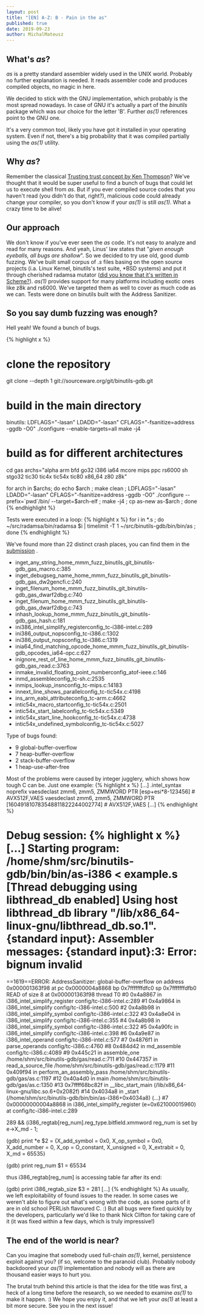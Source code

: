 ```yaml
---
layout: post
title: "[EN] A-Z: B - Pain in the as"
published: true
date: 2019-09-23
author: MichalMateusz
---
```


## What's *as*?
*as* is a pretty standard assembler widely used in the UNIX world. Probably no further explanation is needed. It reads assembler code and produces compiled objects, no magic in here.

We decided to stick with the GNU implementation, which probably is the most spread nowadays. In case of GNU it's actually a part of the *binutils* package which was our choice for the letter 'B'. Further *as(1)* references point to the GNU one.

It's a very common tool, likely you have got it installed in your operating system. Even if not, there's a big probability that it was compiled partially using the *as(1)* utility.

## Why *as*?

Remember the classical [Trusting trust concept by Ken Thompson](https://dl.acm.org/citation.cfm?id=358210)? We've thought that it would be super useful to find a bunch of bugs that could let us to execute shell from *as*. But if you ever compiled source codes that you haven't read (you didn't do that, right?), malicious code could already change your compiler, so you don't know if your *as(1)* is still *as(1)*. What a crazy time to be alive!

## Our approach

We don't know if you've ever seen the *as* code. It's not easy to analyze and read for many reasons. And yeah, Linus' law states that "*given enough eyeballs, all bugs are shallow*". So we decided to try use old, good dumb fuzzing. We've built small corpus of *.s* files basing on the open source projects (i.a. Linux Kernel, binutils's test suite, \*BSD systems) and put it through cherished radamsa mutator ([did you know that it's written in Scheme?](https://gitlab.com/akihe/radamsa/blob/develop/rad/mutations.scm#L1143)). *as(1)* provides support for many platforms including exotic ones like z8k and rs6000. We've targeted them as well to cover as much code as we can. Tests were done on binutils built with the Address Sanitizer.

## So you say dumb fuzzing was enough?

Hell yeah! We found a bunch of bugs.

{% highlight x %}
# clone the repository
git clone --depth 1 git://sourceware.org/git/binutils-gdb.git

# build in the main directory
binutils: LDFLAGS="-lasan" LDADD="-lasan" CFLAGS="-fsanitize=address -ggdb -O0" ./configure --enable-targets=all
make -j4

# build as for different architectures
cd gas
archs="alpha arm bfd go32 i386 ia64 mcore mips ppc rs6000 sh stgo32 tic30 tic4x tic54x tic80 x86_64 z80 z8k"

for arch in $archs; do
    echo $arch ;
    make clean ;
    LDFLAGS="-lasan" LDADD="-lasan" CFLAGS="-fsanitize=address -ggdb -O0" ./configure --prefix=`pwd`/bin/ --target=$arch-elf ;
    make -j4 ;
    cp as-new as-$arch ;
done
{% endhighlight %}

Tests were executed in a loop:
{% highlight x %}
for i in *.s ; do ~/src/radamsa/bin/radamsa $i | timelimit -T 1 ~/src/binutils-gdb/bin/bin/as ; done
{% endhighlight %}

We've found more than 22 distinct crash places, you can find them in the [submission](https://sourceware.org/bugzilla/show_bug.cgi?id=24538)
.
- inget_any_string_home_mmm_fuzz_binutils_git_binutils-gdb_gas_macro.c:385
- inget_debugseg_name_home_mmm_fuzz_binutils_git_binutils-gdb_gas_dw2gencfi.c:240
- inget_filenum_home_mmm_fuzz_binutils_git_binutils-gdb_gas_dwarf2dbg.c:740
- inget_filenum_home_mmm_fuzz_binutils_git_binutils-gdb_gas_dwarf2dbg.c:743
- inhash_lookup_home_mmm_fuzz_binutils_git_binutils-gdb_gas_hash.c:181
- ini386_intel_simplify_registerconfig_tc-i386-intel.c:289
- ini386_output_nopsconfig_tc-i386.c:1302
- ini386_output_nopsconfig_tc-i386.c:1319
- inia64_find_matching_opcode_home_mmm_fuzz_binutils_git_binutils-gdb_opcodes_ia64-opc.c:627
- inignore_rest_of_line_home_mmm_fuzz_binutils_git_binutils-gdb_gas_read.c:3763
- inmake_invalid_floating_point_numberconfig_atof-ieee.c:146
- inmd_assembleconfig_tc-sh.c:2535
- inmips_lookup_insnconfig_tc-mips.c:14183
- innext_line_shows_parallelconfig_tc-tic54x.c:4198
- ins_arm_eabi_attributeconfig_tc-arm.c:4662
- intic54x_macro_startconfig_tc-tic54x.c:2501
- intic54x_start_labelconfig_tc-tic54x.c:5349
- intic54x_start_line_hookconfig_tc-tic54x.c:4738
- intic54x_undefined_symbolconfig_tc-tic54x.c:5027


Type of bugs found:
- 9 global-buffer-overflow
- 7 heap-buffer-overflow
- 2 stack-buffer-overflow
- 1 heap-use-after-free

Most of the problems were caused by integer jugglery, which shows how tough C can be. Just one example:
{% highlight x %}
[...]
	.intel_syntax noprefix
	vaesdeclast	zmm6, zmm5, ZMMWORD PTR [esp+esi*8-123456]	 # AVX512F,VAES
	vaesdeclast	zmm6, zmm5, ZMMWORD PTR [160491810783548811822244002774]	 # AVX512F,VAES
[...]
{% endhighlight %}

Debug session:
{% highlight x %}
[...]
 Starting program: /home/shm/src/binutils-gdb/bin/bin/as-i386 < example.s
[Thread debugging using libthread_db enabled]
Using host libthread_db library "/lib/x86_64-linux-gnu/libthread_db.so.1".
{standard input}: Assembler messages:
{standard input}:3: Error: bignum invalid
=================================================================
==1619==ERROR: AddressSanitizer: global-buffer-overflow on address 0x000001363f98 at pc 0x0000004a8868 bp 0x7fffffffdfc0 sp 0x7fffffffdfb0
READ of size 8 at 0x000001363f98 thread T0
    #0 0x4a8867 in i386_intel_simplify_register config/tc-i386-intel.c:289
    #1 0x4a9864 in i386_intel_simplify config/tc-i386-intel.c:500
    #2 0x4a8b98 in i386_intel_simplify_symbol config/tc-i386-intel.c:322
    #3 0x4a8e04 in i386_intel_simplify config/tc-i386-intel.c:355
    #4 0x4a8b98 in i386_intel_simplify_symbol config/tc-i386-intel.c:322
    #5 0x4a90fc in i386_intel_simplify config/tc-i386-intel.c:398
    #6 0x4a9e87 in i386_intel_operand config/tc-i386-intel.c:577
    #7 0x4876f1 in parse_operands config/tc-i386.c:4760
    #8 0x484d42 in md_assemble config/tc-i386.c:4089
    #9 0x445c21 in assemble_one /home/shm/src/binutils-gdb/gas/read.c:711
    #10 0x447357 in read_a_source_file /home/shm/src/binutils-gdb/gas/read.c:1179
    #11 0x409f94 in perform_an_assembly_pass /home/shm/src/binutils-gdb/gas/as.c:1197
    #12 0x40a4d0 in main /home/shm/src/binutils-gdb/gas/as.c:1350
    #13 0x7ffff68bc82f in __libc_start_main (/lib/x86_64-linux-gnu/libc.so.6+0x2082f)
    #14 0x4034a8 in _start (/home/shm/src/binutils-gdb/bin/bin/as-i386+0x4034a8)
(...)
 #7  0x00000000004a8868 in i386_intel_simplify_register (e=0x621000015960) at config/tc-i386-intel.c:289

289		   && (i386_regtab[reg_num].reg_type.bitfield.xmmword
 reg_num is set by e->X_md - 1;

 (gdb) print *e
 $2 = {X_add_symbol = 0x0, X_op_symbol = 0x0, X_add_number = 0, X_op = O_constant, X_unsigned = 0, X_extrabit = 0, X_md = 65535}

 (gdb) print reg_num
 $1 = 65534

 thus i386_regtab[reg_num] is accessing table far after its end:

 (gdb) print i386_regtab_size 
 $3 = 281
[...]
{% endhighlight %}
As usually, we left exploitability of found issues to the reader.  In some cases we weren't able to figure out what's wrong with the code, as some parts of it are in old school PERLish flavoured C. :) But all bugs were fixed quickly by the developers, particularly we'd like to thank Nick Clifton for taking care of it (it was fixed within a few days, which is truly impressive!)

## The end of the world is near?

Can you imagine that somebody used full-chain *as(1)*, kernel, persistence exploit against you? (if so, welcome to the paranoid club). Probably nobody backdoored your *as(1)* implementation and nobody will as there are thousand easier ways to hurt you.

The brutal truth behind this article is that the idea for the title was first, a heck of a long time before the research, so we needed to examine *as(1)* to make it happen. :) We hope you enjoy it, and that we left your *as(1)* at least a bit more secure. See you in the next issue!
